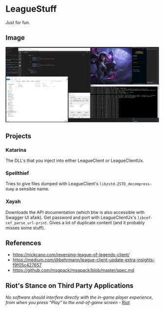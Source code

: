 # LeagueStuff

Just for fun.


## Image

![Katarina](https://raw.githubusercontent.com/Fusion86/LeagueStuff/master/Docs/Katarina.png)


## Projects

### Katarina

The DLL's that you inject into either LeagueClient or LeagueClientUx.

### Spellthief

Tries to give files dumped with LeagueClient's `libzstd-ZSTD_decompress-dump` a sensible name.

### Xayah

Downloads the API documentation (which btw is also accessible with Swagger UI afaik). Get password and port with LeagueClientUx's `libcef-cef_parse_url-print`. Gives a lot of duplicate content (and it probably misses some stuff).


## References

- https://nickcano.com/reversing-league-of-legends-client/
- https://medium.com/@behrmann/league-client-update-extra-insights-f9f05c427657
- https://github.com/msgpack/msgpack/blob/master/spec.md


## Riot's Stance on Third Party Applications

*No software should interfere directly with the in-game player experience, from when you press “Play” to the end-of-game screen* - [Riot](https://support.riotgames.com/hc/en-us/articles/225266848-Third-Party-Applications)
